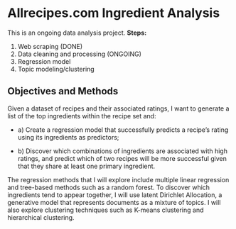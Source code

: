 # Allrecipes.com Ingredient Analysis

This is an ongoing data analysis project. 
**Steps:**
1. Web scraping (DONE)
2. Data cleaning and processing (ONGOING)
3. Regression model
4. Topic modeling/clustering

## Objectives and Methods
Given a dataset of recipes and their associated ratings, I want to generate a list of the top ingredients within the recipe set and:

* a) Create a regression model that successfully predicts a recipe’s rating using its ingredients as predictors;

* b) Discover which combinations of ingredients are associated with high ratings, and predict which of two recipes will be more successful given that they share at least one primary ingredient.

The regression methods that I will explore include multiple linear regression and tree-based methods such as a random forest.
To discover which ingredients tend to appear together, I will use latent Dirichlet Allocation, a generative model that represents documents as a mixture of topics. I will also explore clustering techniques such as K-means clustering and hierarchical clustering.

